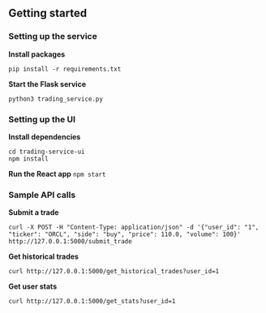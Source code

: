 ## Getting started

### Setting up the service
**Install packages**
```
pip install -r requirements.txt
```

**Start the Flask service**
```
python3 trading_service.py
```

### Setting up the UI 
**Install dependencies**
```
cd trading-service-ui
npm install 
```
**Run the React app**
```npm start```

### Sample API calls
**Submit a trade**
```
curl -X POST -H "Content-Type: application/json" -d '{"user_id": "1", "ticker": "ORCL", "side": "buy", "price": 110.0, "volume": 100}' http://127.0.0.1:5000/submit_trade
```

**Get historical trades**
```
curl http://127.0.0.1:5000/get_historical_trades?user_id=1
```

**Get user stats**
```
curl http://127.0.0.1:5000/get_stats?user_id=1
```
